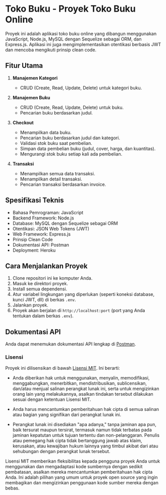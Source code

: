 # Toko Buku - Proyek Toko Buku Online

Proyek ini adalah aplikasi toko buku online yang dibangun menggunakan JavaScript, Node.js, MySQL dengan Sequelize sebagai ORM, dan Express.js. Aplikasi ini juga mengimplementasikan otentikasi berbasis JWT dan mencoba mengikuti prinsip clean code.

## Fitur Utama

1. **Manajemen Kategori**
    - CRUD (Create, Read, Update, Delete) untuk kategori buku.

2. **Manajemen Buku**
    - CRUD (Create, Read, Update, Delete) untuk buku.
    - Pencarian buku berdasarkan judul.

3. **Checkout**
    - Menampilkan data buku.
    - Pencarian buku berdasarkan judul dan kategori.
    - Validasi stok buku saat pembelian.
    - Simpan data pembelian buku (judul, cover, harga, dan kuantitas).
    - Mengurangi stok buku setiap kali ada pembelian.

4. **Transaksi**
    - Menampilkan semua data transaksi.
    - Menampilkan detail transaksi.
    - Pencarian transaksi berdasarkan invoice.

## Spesifikasi Teknis

- Bahasa Pemrograman: JavaScript
- Backend Framework: Node.js
- Database: MySQL dengan Sequelize sebagai ORM
- Otentikasi: JSON Web Tokens (JWT)
- Web Framework: Express.js
- Prinsip Clean Code
- Dokumentasi API: Postman
- Deployment: Heroku

## Cara Menjalankan Proyek

1. Clone repositori ini ke komputer Anda. 
2. Masuk ke direktori proyek.
3. Install semua dependensi.
4. Atur variabel lingkungan yang diperlukan (seperti koneksi database, kunci JWT, dll) di berkas `.env`.
5. Jalankan proyek.
6. Proyek akan berjalan di `http://localhost:port` (port yang Anda tentukan dalam berkas `.env`).

## Dokumentasi API

Anda dapat menemukan dokumentasi API lengkap di [Postman](link-ke-dokumentasi-postman).

### Lisensi

Proyek ini dilisensikan di bawah [Lisensi MIT](LICENSE). Ini berarti:

- Anda diberikan hak untuk menggunakan, menyalin, memodifikasi, menggabungkan, menerbitkan, mendistribusikan, sublicensikan, dan/atau menjual salinan perangkat lunak ini, serta untuk mengizinkan orang lain yang melakukannya, asalkan tindakan tersebut dilakukan sesuai dengan ketentuan Lisensi MIT.

- Anda harus mencantumkan pemberitahuan hak cipta di semua salinan atau bagian yang signifikan dari perangkat lunak ini.

- Perangkat lunak ini disediakan "apa adanya," tanpa jaminan apa pun, baik tersurat maupun tersirat, termasuk namun tidak terbatas pada jaminan kepatutan untuk tujuan tertentu dan non-pelanggaran. Penulis atau pemegang hak cipta tidak bertanggung jawab atas klaim, kerusakan, atau kewajiban hukum lainnya yang timbul akibat dari atau sehubungan dengan perangkat lunak tersebut.

Lisensi MIT memberikan fleksibilitas kepada pengguna proyek Anda untuk menggunakan dan mengadaptasi kode sumbernya dengan sedikit pembatasan, asalkan mereka mencantumkan pemberitahuan hak cipta Anda. Ini adalah pilihan yang umum untuk proyek open source yang ingin membagikan dan mengizinkan penggunaan kode sumber mereka dengan bebas.
